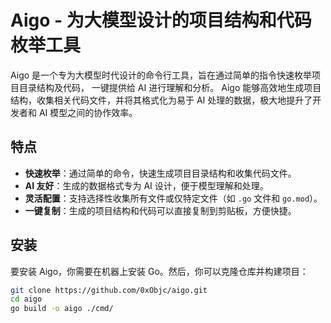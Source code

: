 # Aigo - 为大模型设计的项目结构和代码枚举工具

Aigo 是一个专为大模型时代设计的命令行工具，旨在通过简单的指令快速枚举项目目录结构及代码， 一键提供给 AI 进行理解和分析。
Aigo 能够高效地生成项目结构，收集相关代码文件，并将其格式化为易于 AI 处理的数据，极大地提升了开发者和 AI 模型之间的协作效率。

## 特点

- **快速枚举**：通过简单的命令，快速生成项目目录结构和收集代码文件。
- **AI 友好**：生成的数据格式专为 AI 设计，便于模型理解和处理。
- **灵活配置**：支持选择性收集所有文件或仅特定文件（如 `.go` 文件和 `go.mod`）。
- **一键复制**：生成的项目结构和代码可以直接复制到剪贴板，方便快捷。

## 安装

要安装 Aigo，你需要在机器上安装 Go。然后，你可以克隆仓库并构建项目：

```sh
git clone https://github.com/0xObjc/aigo.git
cd aigo
go build -o aigo ./cmd/
```